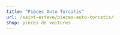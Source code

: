 ```yaml
---
title: "Pièces Auto Torcatis"
url: /saint-esteve/pieces-auto-torcatis/
shop: pièces de voitures
---
```

